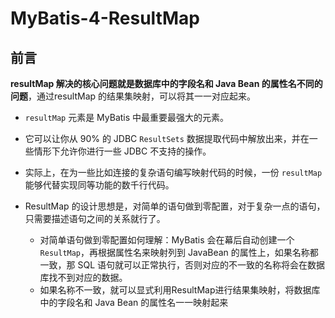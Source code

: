 # MyBatis-4-ResultMap

## 前言

**resultMap 解决的核心问题就是数据库中的字段名和 Java Bean 的属性名不同的问题**，通过resultMap 的结果集映射，可以将其一一对应起来。

- `resultMap` 元素是 MyBatis 中最重要最强大的元素。

- 它可以让你从 90% 的 JDBC `ResultSets` 数据提取代码中解放出来，并在一些情形下允许你进行一些 JDBC 不支持的操作。

- 实际上，在为一些比如连接的复杂语句编写映射代码的时候，一份 `resultMap` 能够代替实现同等功能的数千行代码。

- ResultMap 的设计思想是，对简单的语句做到零配置，对于复杂一点的语句，只需要描述语句之间的关系就行了。
  - 对简单语句做到零配置如何理解：MyBatis 会在幕后自动创建一个 `ResultMap`，再根据属性名来映射列到 JavaBean 的属性上，如果名称都一致，那 SQL 语句就可以正常执行，否则对应的不一致的名称将会在数据库找不到对应的数据。
  - 如果名称不一致，就可以显式利用ResultMap进行结果集映射，将数据库中的字段名和 Java Bean 的属性名一一映射起来



